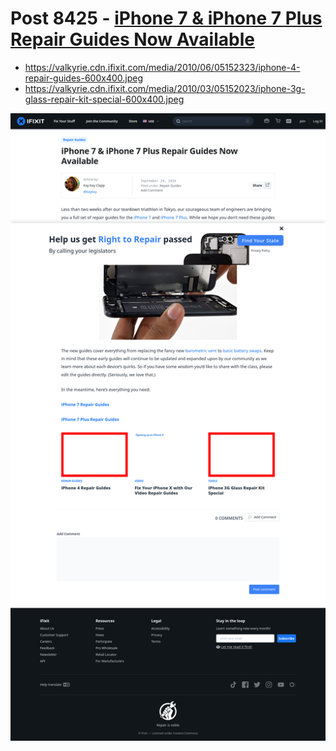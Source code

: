 # Post 8425 - [iPhone 7 &#038; iPhone 7 Plus Repair Guides Now Available](https://www.ifixit.com/News/8425/iphone-7-plus-guides)

- https://valkyrie.cdn.ifixit.com/media/2010/06/05152323/iphone-4-repair-guides-600x400.jpeg
- https://valkyrie.cdn.ifixit.com/media/2010/03/05152023/iphone-3g-glass-repair-kit-special-600x400.jpeg

![screencap](screenshots/e5247fd4-dbcd-436a-8e4b-db71d0d42ae0.png)
